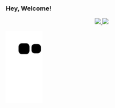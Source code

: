 ### Hey, Welcome!

 <div align="center">
  <a href="https://github.com/bozlucas">
  <img height="140em" src="https://github-readme-stats-eight-theta.vercel.app/api?username=bozlucas&show_icons=true&theme=tokyonight&include_all_commits=true&count_private=true"/>
  <img height="140em" src="https://github-readme-stats-eight-theta.vercel.app/api/top-langs/?username=bozlucas&layout=compact&langs_count=8&theme=tokyonight"/>
 </div>
 
 ![Snake animation](https://github.com/bozlucas/bozlucas/blob/output/github-contribution-grid-snake.svg)
 
